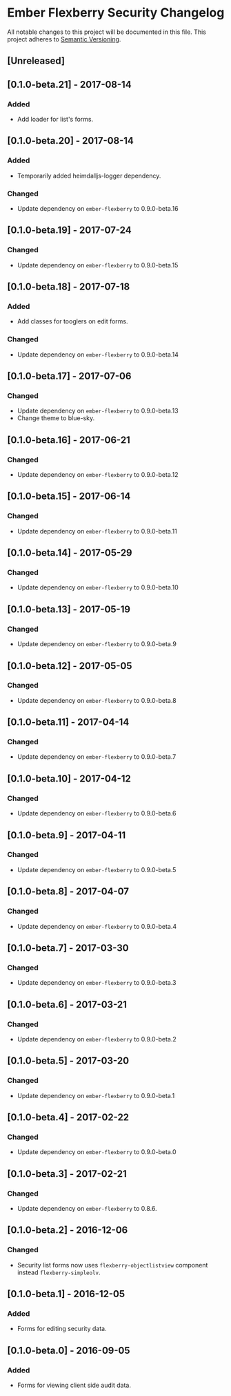 # Ember Flexberry Security Changelog
All notable changes to this project will be documented in this file.
This project adheres to [Semantic Versioning](http://semver.org/).

## [Unreleased]

## [0.1.0-beta.21] - 2017-08-14
### Added
* Add loader for list's forms.

## [0.1.0-beta.20] - 2017-08-14
### Added
* Temporarily added heimdalljs-logger dependency.

### Changed
* Update dependency on `ember-flexberry` to 0.9.0-beta.16

## [0.1.0-beta.19] - 2017-07-24
### Changed
* Update dependency on `ember-flexberry` to 0.9.0-beta.15

## [0.1.0-beta.18] - 2017-07-18
### Added
* Add classes for tooglers on edit forms.

### Changed
* Update dependency on `ember-flexberry` to 0.9.0-beta.14

## [0.1.0-beta.17] - 2017-07-06
### Changed
* Update dependency on `ember-flexberry` to 0.9.0-beta.13
* Change theme to blue-sky.

## [0.1.0-beta.16] - 2017-06-21
### Changed
* Update dependency on `ember-flexberry` to 0.9.0-beta.12

## [0.1.0-beta.15] - 2017-06-14
### Changed
* Update dependency on `ember-flexberry` to 0.9.0-beta.11

## [0.1.0-beta.14] - 2017-05-29
### Changed
* Update dependency on `ember-flexberry` to 0.9.0-beta.10

## [0.1.0-beta.13] - 2017-05-19
### Changed
* Update dependency on `ember-flexberry` to 0.9.0-beta.9

## [0.1.0-beta.12] - 2017-05-05
### Changed
* Update dependency on `ember-flexberry` to 0.9.0-beta.8

## [0.1.0-beta.11] - 2017-04-14
### Changed
* Update dependency on `ember-flexberry` to 0.9.0-beta.7

## [0.1.0-beta.10] - 2017-04-12
### Changed
* Update dependency on `ember-flexberry` to 0.9.0-beta.6

## [0.1.0-beta.9] - 2017-04-11
### Changed
* Update dependency on `ember-flexberry` to 0.9.0-beta.5

## [0.1.0-beta.8] - 2017-04-07
### Changed
* Update dependency on `ember-flexberry` to 0.9.0-beta.4

## [0.1.0-beta.7] - 2017-03-30
### Changed
* Update dependency on `ember-flexberry` to 0.9.0-beta.3

## [0.1.0-beta.6] - 2017-03-21
### Changed
* Update dependency on `ember-flexberry` to 0.9.0-beta.2

## [0.1.0-beta.5] - 2017-03-20
### Changed
* Update dependency on `ember-flexberry` to 0.9.0-beta.1

## [0.1.0-beta.4] - 2017-02-22
### Changed
* Update dependency on `ember-flexberry` to 0.9.0-beta.0

## [0.1.0-beta.3] - 2017-02-21
### Changed
* Update dependency on `ember-flexberry` to 0.8.6.

## [0.1.0-beta.2] - 2016-12-06
### Changed
* Security list forms now uses `flexberry-objectlistview` component instead `flexberry-simpleolv`.

## [0.1.0-beta.1] - 2016-12-05
### Added
* Forms for editing security data.

## [0.1.0-beta.0] - 2016-09-05
### Added
* Forms for viewing client side audit data.
